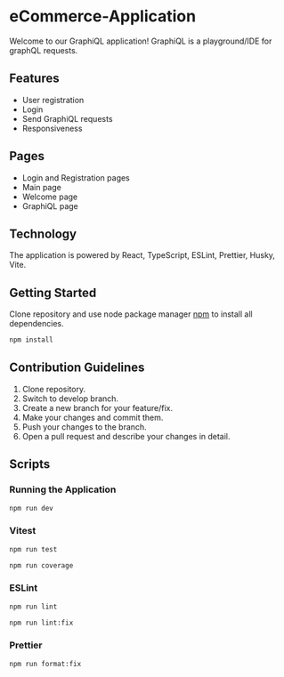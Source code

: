 # eCommerce-Application

Welcome to our GraphiQL application! GraphiQL is a playground/IDE for graphQL requests.

## Features

- User registration
- Login
- Send GraphiQL requests
- Responsiveness

## Pages

- Login and Registration pages
- Main page
- Welcome page
- GraphiQL page

## Technology

The application is powered by React, TypeScript, ESLint, Prettier, Husky, Vite.

## Getting Started

Clone repository and use node package manager [npm](https://www.npmjs.com/) to install all dependencies.

```bash
npm install
```

## Contribution Guidelines

1. Clone repository.
2. Switch to develop branch.
3. Create a new branch for your feature/fix.
4. Make your changes and commit them.
5. Push your changes to the branch.
6. Open a pull request and describe your changes in detail.

## Scripts

### Running the Application

```bash
npm run dev
```

### Vitest

```bash
npm run test
```

```bash
npm run coverage
```

### ESLint

```bash
npm run lint
```

```bash
npm run lint:fix
```

### Prettier

```bash
npm run format:fix
```
